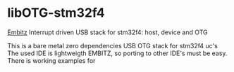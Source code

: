 # libOTG-stm32f4
[Embitz](https://www.embitz.org/) Interrupt driven USB stack for stm32f4: host, device and OTG 

This is a bare metal zero dependencies USB OTG stack for stm32f4 uc's
The used IDE is lightweigth EMBITZ, so porting to other IDE's must be easy.
There is working examples for 

